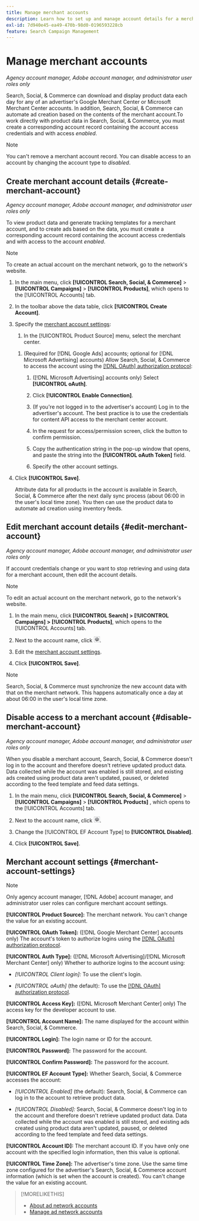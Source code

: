 ```yaml
---
title: Manage merchant accounts
description: Learn how to set up and manage account details for a merchant center account.
exl-id: 7d940e45-ea49-470b-98d0-0196593228cb
feature: Search Campaign Management
---
```

# Manage merchant accounts

*Agency account manager, Adobe account manager, and administrator user roles only*

Search, Social, & Commerce can download and display product data each day for any of an advertiser's Google Merchant Center or Microsoft Merchant Center accounts. In addition, Search, Social, & Commerce can automate ad creation based on the contents of the merchant account.To work directly with product data in Search, Social, & Commerce, you must create a corresponding account record containing the account access credentials and with access *enabled*. 

>[!NOTE]
>
>You can't remove a merchant account record. You can disable access to an account by changing the account type to *disabled*.

## Create merchant account details {#create-merchant-account}

*Agency account manager, Adobe account manager, and administrator user roles only*

To view product data and generate tracking templates for a merchant account, and to create ads based on the data, you must create a corresponding account record containing the account access credentials and with access to the account *enabled*.

>[!NOTE]
>
>To create an actual account on the merchant network, go to the network's website.

1. In the main menu, click **[!UICONTROL Search, Social, & Commerce]** \> **[!UICONTROL Campaigns]** \> **[!UICONTROL Products]**, which opens to the [!UICONTROL Accounts] tab.

1. In the toolbar above the data table, click **[!UICONTROL Create Account]**.

1. Specify the [merchant account settings](#merchant-account-settings):

   1. In the [!UICONTROL Product Source] menu, select the merchant center.

   <!--

   1. ([!DNL Meta Ads] accounts only) Log in to the [!DNL Meta Ads] account.

   And are there additional steps just for Meta? If so, create a separate procedure for it.
   
   -->

   1. (Required for [!DNL Google Ads] accounts; optional for [!DNL Microsoft Advertising] accounts) Allow Search, Social, & Commerce to access the account using the [[!DNL OAuth] authorization protocol](https://oauth.net/2/):

      1. ([!DNL Microsoft Advertising] accounts only) Select **[!UICONTROL oAuth]**.

      1. Click **[!UICONTROL Enable Connection]**.

      1. (If you're not logged in to the advertiser's account) Log in to the advertiser's account. The best practice is to use the credentials for content API access to the merchant center account.

      1. In the request for access/permission screen, click the button to confirm permission.

      1. Copy the authentication string in the pop-up window that opens, and paste the string into the **[!UICONTROL oAuth Token]** field.

      1. Specify the other account settings.

1. Click **[!UICONTROL Save]**.

   Attribute data for all products in the account is available in Search, Social, & Commerce after the next daily sync process (about 06:00 in the user's local time zone). You then can use the product data to automate ad creation using inventory feeds.

## Edit merchant account details {#edit-merchant-account}

*Agency account manager, Adobe account manager, and administrator user roles only*

If account credentials change or you want to stop retrieving and using data for a merchant account, then edit the account details. 

>[!NOTE]
>
>To edit an actual account on the merchant network, go to the network's website.

1. In the main menu, click **[!UICONTROL Search] \> [!UICONTROL Campaigns] \> [!UICONTROL Products]**, which opens to the [!UICONTROL Accounts] tab.

1. Next to the account name, click ![View/edit settings](/help/search-social-commerce/assets/settings.png "View/edit settings").

1. Edit the [merchant account settings](#merchant-account-settings).

1. Click **[!UICONTROL Save]**.

>[!NOTE]
>
>Search, Social, & Commerce must synchronize the new account data with that on the merchant network. This happens automatically once a day at about 06:00 in the user's local time zone.

## Disable access to a merchant account {#disable-merchant-account}

*Agency account manager, Adobe account manager, and administrator user roles only*

When you disable a merchant account, Search, Social, & Commerce doesn't log in to the account and therefore doesn't retrieve updated product data. Data collected while the account was enabled is still stored, and existing ads created using product data aren't updated, paused, or deleted according to the feed template and feed data settings.

1. In the main menu, click **[!UICONTROL Search, Social, & Commerce]** \> **[!UICONTROL Campaigns]** \> **[!UICONTROL Products]** , which opens to the [!UICONTROL Accounts] tab.

1. Next to the account name, click ![View/edit settings](/help/search-social-commerce/assets/settings.png "View/edit settings").

1. Change the [!UICONTROL EF Account Type] to **[!UICONTROL Disabled]**.

1. Click **[!UICONTROL Save]**.

## Merchant account settings {#merchant-account-settings}

>[!NOTE]
>
>Only agency account manager, [!DNL Adobe] account manager, and administrator user roles can configure merchant account settings.

**[!UICONTROL Product Source]:** The merchant network. You can't change the value for an existing account. 

**[!UICONTROL OAuth Token]:** ([!DNL Google Merchant Center] accounts only) The account's token to authorize logins using the [[!DNL OAuth] authorization protocol](https://oauth.net/2/). 

**[!UICONTROL Auth Type]:** ([!DNL Microsoft Advertising]/[!DNL Microsoft Merchant Center] only) Whether to authorize logins to the account using:

* *[!UICONTROL Client login]:* To use the client's login.

* *[!UICONTROL oAuth]* (the default): To use the [[!DNL OAuth] authorization protocol](https://oauth.net/2/).

**[!UICONTROL Access Key]:** ([!DNL Microsoft Merchant Center] only) The access key for the developer account to use.

**[!UICONTROL Account Name]:** The name displayed for the account within Search, Social, & Commerce. 

**[!UICONTROL Login]:** The login name or ID for the account. 

**[!UICONTROL Password]:** The password for the account. 

**[!UICONTROL Confirm Password]:** The password for the account. 

**[!UICONTROL EF Account Type]:** Whether Search, Social, & Commerce  accesses the account:

* *[!UICONTROL Enabled]* (the default): Search, Social, & Commerce can log in to the account to retrieve product data.

* *[!UICONTROL Disabled]:* Search, Social, & Commerce doesn't log in to the account and therefore doesn't retrieve updated product data. Data collected while the account was enabled is still stored, and existing ads created using product data aren't updated, paused, or deleted according to the feed template and feed data settings.

**[!UICONTROL Account ID]:** The merchant account ID. If you have only one account with the specified login information, then this value is optional. 

**[!UICONTROL Time Zone]:** The advertiser's time zone. Use the same time zone configured for the advertiser's Search, Social, & Commerce account information (which is set when the account is created). You can't change the value for an existing account. 

>[!MORELIKETHIS]
>
>* [About ad network accounts](ad-network-account-about.md)
>* [Manage ad network accounts](ad-network-account-manage.md)
